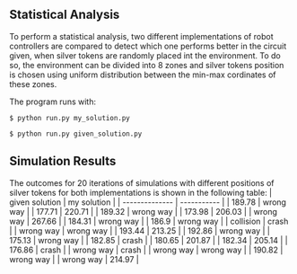 ## Statistical Analysis
To perform a statistical analysis, two different implementations of robot controllers are compared to detect which one performs better in the circuit given, when silver tokens are randomly placed int the environment. To do so, the environment can be divided into 8 zones and silver tokens position is chosen using uniform distribution between the min-max cordinates of these zones.

The program runs with:
```bashscript
$ python run.py my_solution.py
```
```bashscript
$ python run.py given_solution.py
```
## Simulation Results
The outcomes for 20 iterations of simulations with different positions of silver tokens for both implementations is shown in the following table:
| given solution | my solution |
| -------------- | ----------- |
| 189.78 | wrong way |
| 177.71 | 220.71 |
| 189.32 | wrong way |
| 173.98 | 206.03 |
| wrong way | 267.66 |
| 184.31 | wrong way |
| 186.9 | wrong way |
| collision | crash |
| wrong way | wrong way |
| 193.44 | 213.25 |
| 192.86 | wrong way |
| 175.13 | wrong way |
| 182.85 | crash |
| 180.65 | 201.87 |
| 182.34 | 205.14 |
| 176.86 | crash |
| wrong way | crash |
| wrong way | wrong way |
| 190.82 | wrong way |
| wrong way | 214.97 |
